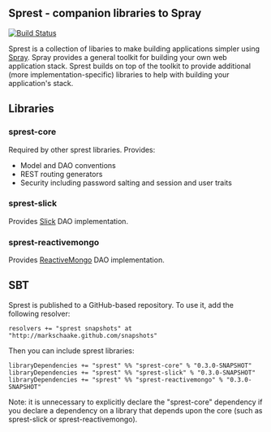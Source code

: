 ## Sprest - companion libraries to Spray ##

[![Build Status](https://travis-ci.org/markschaake/sprest.png)](https://travis-ci.org/markschaake/sprest)

Sprest is a collection of libaries to make building applications simpler using [Spray](http://spray.io). Spray provides a general toolkit for building your own web application stack. Sprest builds on top of the toolkit to provide additional (more implementation-specific) libraries to help with building your application's stack.

## Libraries ##

### sprest-core ###
Required by other sprest libraries.
Provides:

* Model and DAO conventions
* REST routing generators
* Security including password salting and session and user traits

### sprest-slick ###
Provides [Slick](http://slick.typesafe.com/) DAO implementation.

### sprest-reactivemongo ###
Provides [ReactiveMongo](http://reactivemongo.org/) DAO implementation.

## SBT ##
Sprest is published to a GitHub-based repository. To use it, add the following resolver:

    resolvers += "sprest snapshots" at "http://markschaake.github.com/snapshots"

Then you can include sprest libraries:

    libraryDependencies += "sprest" %% "sprest-core" % "0.3.0-SNAPSHOT"
	libraryDependencies += "sprest" %% "sprest-slick" % "0.3.0-SNAPSHOT"
	libraryDependencies += "sprest" %% "sprest-reactivemongo" % "0.3.0-SNAPSHOT"

Note: it is unnecessary to explicitly declare the "sprest-core" dependency if you declare a dependency on a library that depends upon the core (such as sprest-slick or sprest-reactivemongo).
